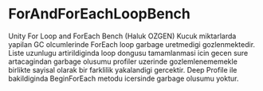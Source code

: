 # ForAndForEachLoopBench
Unity For Loop and ForEach Bench (Haluk OZGEN)
Kucuk miktarlarda yapilan GC olcumlerinde ForEach loop garbage uretmedigi gozlenmektedir. Liste uzunlugu artirildiginda loop dongusu tamamlanmasi icin gecen sure artacagindan garbage olusumu profiler uzerinde gozlemlenememekle birlikte sayisal olarak bir farklilik yakalandigi gercektir. Deep Profile ile bakildiginda BeginForEach metodu icersinde garbage olusumu yoktur.
